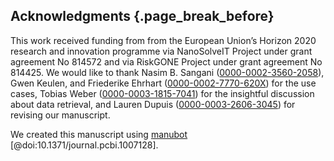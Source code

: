 ## Acknowledgments {.page_break_before}

This work received funding from from the European Union’s Horizon 2020 research and innovation programme
via NanoSolveIT Project under grant agreement No 814572 and
via RiskGONE Project under grant agreement No 814425.
We would like to thank
Nasim B. Sangani ([0000-0002-3560-2058](https://orcid.org/0000-0002-3560-2058)),
Gwen Keulen, and
Friederike Ehrhart ([0000-0002-7770-620X](https://orcid.org/0000-0002-7770-620X))
for the use cases,
Tobias Weber ([0000-0003-1815-7041](https://orcid.org/0000-0003-1815-7041))
for the insightful discussion about data retrieval, and
Lauren Dupuis ([0000-0003-2606-3045](https://orcid.org/0000-0003-2606-3045))
for revising our manuscript.

We created this manuscript using [manubot](https://manubot.org/) [@doi:10.1371/journal.pcbi.1007128].
